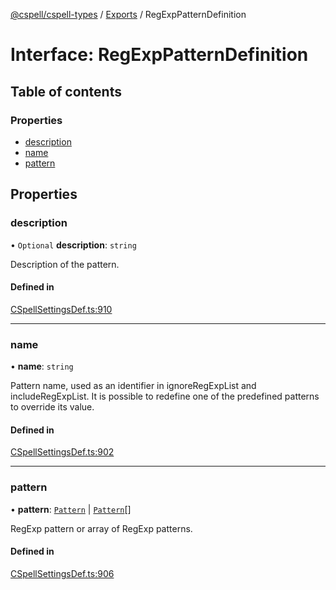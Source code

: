 [@cspell/cspell-types](../README.md) / [Exports](../modules.md) / RegExpPatternDefinition

# Interface: RegExpPatternDefinition

## Table of contents

### Properties

- [description](RegExpPatternDefinition.md#description)
- [name](RegExpPatternDefinition.md#name)
- [pattern](RegExpPatternDefinition.md#pattern)

## Properties

### description

• `Optional` **description**: `string`

Description of the pattern.

#### Defined in

[CSpellSettingsDef.ts:910](https://github.com/streetsidesoftware/cspell/blob/d3fbe6c/packages/cspell-types/src/CSpellSettingsDef.ts#L910)

___

### name

• **name**: `string`

Pattern name, used as an identifier in ignoreRegExpList and includeRegExpList.
It is possible to redefine one of the predefined patterns to override its value.

#### Defined in

[CSpellSettingsDef.ts:902](https://github.com/streetsidesoftware/cspell/blob/d3fbe6c/packages/cspell-types/src/CSpellSettingsDef.ts#L902)

___

### pattern

• **pattern**: [`Pattern`](../modules.md#pattern) \| [`Pattern`](../modules.md#pattern)[]

RegExp pattern or array of RegExp patterns.

#### Defined in

[CSpellSettingsDef.ts:906](https://github.com/streetsidesoftware/cspell/blob/d3fbe6c/packages/cspell-types/src/CSpellSettingsDef.ts#L906)

